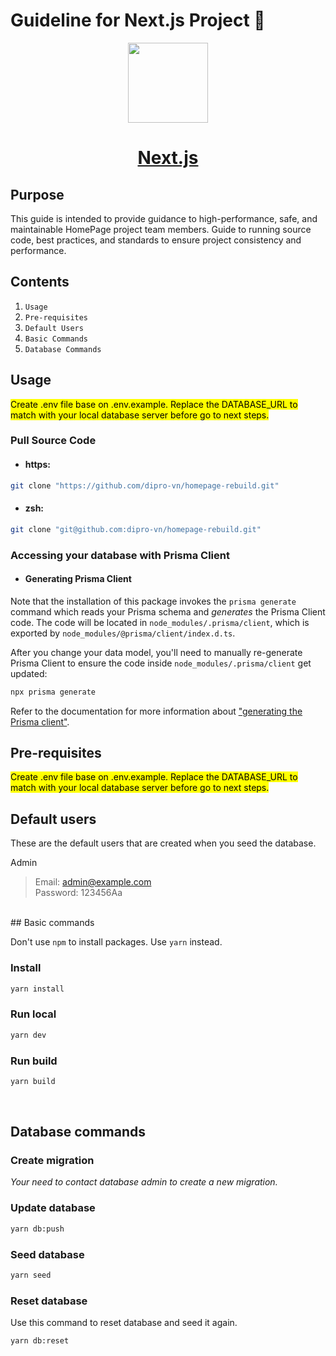 # Guideline for Next.js Project 👋

<p align="center">
  <a href="https://nextjs.org">
    <picture>
      <source media="(prefers-color-scheme: dark)" srcset="https://assets.vercel.com/image/upload/v1662130559/nextjs/Icon_dark_background.png">
      <img src="https://assets.vercel.com/image/upload/v1662130559/nextjs/Icon_light_background.png" height="128">
    </picture>
    <h1 align="center">Next.js</h1>
  </a>
</p>

## Purpose
This guide is intended to provide guidance to high-performance, safe, and maintainable HomePage project team members. Guide to running source code, best practices, and standards to ensure project consistency and performance.
## Contents
1. ``Usage``
2. ``Pre-requisites``
3. ``Default Users``
4. ``Basic Commands``
5. ``Database Commands``
## Usage

<mark>Create .env file base on .env.example. Replace the DATABASE_URL to match with your local database server before go to next steps.</mark>

### Pull Source Code
* #### https:
```sh
git clone "https://github.com/dipro-vn/homepage-rebuild.git"
```

* #### zsh:
```sh
git clone "git@github.com:dipro-vn/homepage-rebuild.git"
```

### Accessing your database with Prisma Client

* #### Generating Prisma Client
Note that the installation of this package invokes the `prisma generate` command which reads your Prisma schema and _generates_ the Prisma Client code. The code will be located in `node_modules/.prisma/client`, which is exported by `node_modules/@prisma/client/index.d.ts`.

After you change your data model, you'll need to manually re-generate Prisma Client to ensure the code inside `node_modules/.prisma/client` get updated:

```sh
npx prisma generate
```

Refer to the documentation for more information about ["generating the Prisma client"](https://www.prisma.io/docs/concepts/components/prisma-client/generating-prisma-client).

## Pre-requisites

<mark>Create .env file base on .env.example. Replace the DATABASE_URL to match with your local database server before go to next steps.</mark>

## Default users

These are the default users that are created when you seed the database.

Admin
> Email: admin@example.com <br>
> Password: 123456Aa

<br>
## Basic commands

Don't use `npm` to install packages. Use `yarn` instead.

### Install

```sh
yarn install
```

### Run local
```sh
yarn dev
```

### Run build
```sh
yarn build
```

<br>

## Database commands

### Create migration

*Your need to contact database admin to create a new migration.*

### Update database

```sh
yarn db:push
```

### Seed database

```sh
yarn seed
```

### Reset database

Use this command to reset database and seed it again.

```sh
yarn db:reset
```
